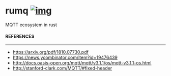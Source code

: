 # rumq [![img](https://github.com/tekjar/rumq/workflows/ci/badge.svg)](https://github.com/tekjar/rumq/actions)

MQTT ecosystem in rust

#### REFERENCES
----------------
* https://arxiv.org/pdf/1810.07730.pdf
* https://news.ycombinator.com/item?id=19476439
* http://docs.oasis-open.org/mqtt/mqtt/v3.1.1/os/mqtt-v3.1.1-os.html
* http://stanford-clark.com/MQTT/#fixed-header